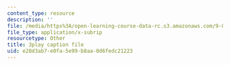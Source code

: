 ```yaml
---
content_type: resource
description: ''
file: /media/https%3A/open-learning-course-data-rc.s3.amazonaws.com/9-00sc-introduction-to-psychology-fall-2011/e28d3ab7e0fa5e99b8aa0d6fedc21223_SjjGiqf96rI.vtt
file_type: application/x-subrip
resourcetype: Other
title: 3play caption file
uid: e28d3ab7-e0fa-5e99-b8aa-0d6fedc21223
---
```

